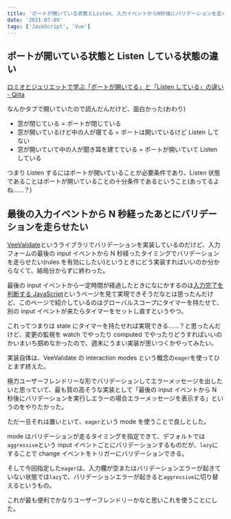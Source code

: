 ```yaml
---
title: 'ポートが開いている状態とListen、入力イベントからN秒後にバリデーションを走らせたい'
date: '2021-07-09'
tags: ['JavaScript', 'Vue']
---
```


## ポートが開いている状態と Listen している状態の違い

[ロミオとジュリエットで学ぶ「ポートが開いてる」と「Listen している」の違い \- Qiita](https://qiita.com/DQNEO/items/7027fda87a1ecf44b9f2?utm_content=buffer1db86&utm_medium=social&utm_source=twitter.com&utm_campaign=buffer)

なんかタブで開いていたので読んだんだけど、面白かった(おわり)

- 窓が閉じている = ポートが閉じている
- 窓が開いているけど中の人が寝てる = ポートは開いているけど Listen してない
- 窓が開いていて中の人が聞き耳を建てている = ポートが開いていて Listen している

つまり Listen するにはポートが開いていることが必要条件であり、Listen 状態であることはポートが開いていることの十分条件であるということ(あってるよね……？)

## 最後の入力イベントから N 秒経ったあとにバリデーションを走らせたい

[VeeValidate](https://vee-validate.logaretm.com/v3)というライブラリでバリデーションを実装しているのだけど、入力フォームの最後の input イベントから N 秒経ったタイミングでバリデーションを走らせたい(rules を有効にしたい)というときにどう実装すればいいのか分からなくて、結局分からずに終わった。

最後の input イベントから一定時間が経過したときになにかするのは[入力完了を判断する JavaScript](https://webparts.cman.jp/input/inputend/)というページを見て実現できそうだなとは思ったんだけど、このページで紹介しているのはグローバルスコープにタイマーを持たせて、別の input イベントが来たらタイマーをセットし直すというやつ。

これってつまりは state にタイマーを持たせれば実現できる……？と思ったんだけど、変更の監視を watch でやったり computed でやったりどうすればいいのかいまいち掴めなかったので、週末にうまい実装が思いつくかやってみたい。

実装自体は、VeeValidate の interaction modes という概念の`eager`を使ってひとまず終えた。

極力ユーザーフレンドリーな形でバリデーションしてエラーメッセージを出したいと思っていて、最も質の高そうな実装として「最後の input イベントから N 秒後にバリデーションを実行しエラーの場合エラーメッセージを表示する」というのをやりたかった。

ただ一旦それは置いといて、`eager`という mode を使うことで良しとした。

mode はバリデーションが走るタイミングを指定できて、デフォルトでは`aggressive`という input イベントごとにバリデーションするものだが、`lazy`にすることで change イベントをトリガーにバリデーションできる。

そして今回指定した`eager`は、入力欄が空またはバリデーションエラーが起きていない状態では`lazy`で、バリデーションエラーが起きると`aggressive`に切り替えるというもの。

これが最も便利でかなりユーザーフレンドリーかなと思いこれを使うことにした。

##
